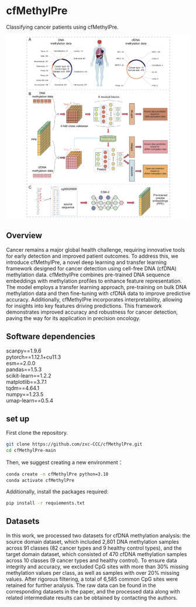 # cfMethylPre
Classifying cancer patients using cfMethylPre.

![cfMethylPre](https://github.com/zxc-CCC/cfMethylPre/blob/main/cfMethylPre.png)

## Overview
Cancer remains a major global health challenge, requiring innovative tools for early detection and improved patient outcomes. To address this, we introduce cfMethylPre, a novel deep learning and transfer learning framework designed for cancer detection using cell-free DNA (cfDNA) methylation data. cfMethylPre combines pre-trained DNA sequence embeddings with methylation profiles to enhance feature representation. The model employs a transfer learning approach, pre-training on bulk DNA methylation data and then fine-tuning with cfDNA data to improve predictive accuracy. Additionally, cfMethylPre incorporates interpretability, allowing for insights into key features driving predictions. This framework demonstrates improved accuracy and robustness for cancer detection, paving the way for its application in precision oncology.

## Software dependencies
scanpy==1.9.6 <br />
pytorch==1.12.1+cu11.3 <br />
esm==2.0.0 <br />
pandas==1.5.3 <br />
scikit-learn==1.2.2 <br />
matplotlib==3.7.1 <br />
tqdm==4.64.1 <br />
numpy==1.23.5 <br />
umap-learn==0.5.4 <br />



## set up
First clone the repository.
```bash
git clone https://github.com/zxc-CCC/cfMethylPre.git
cd cfMethylPre-main
```

Then, we suggest creating a new environment：
```bash
conda create -n cfMethylPre python=3.10 
conda activate cfMethylPre
```
Additionally, install the packages required:
```bash
pip install -r requiements.txt
```
## Datasets
In this work, we processed two datasets for cfDNA methylation analysis: the source domain dataset, which included 2,801 DNA methylation samples across 91 classes (82 cancer types and 9 healthy control types), and the target domain dataset, which consisted of 470 cfDNA methylation samples across 10 classes (9 cancer types and healthy control). To ensure data integrity and accuracy, we excluded CpG sites with more than 30% missing methylation values per class, as well as samples with over 20% missing values. After rigorous filtering, a total of 6,585 common CpG sites were retained for further analysis. The raw data can be found in the corresponding datasets in the paper, and the processed data along with related intermediate results can be obtained by contacting the authors.
